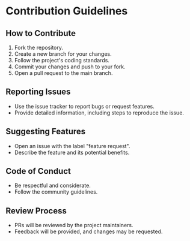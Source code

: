 # Contribution Guidelines

## How to Contribute
1. Fork the repository.
2. Create a new branch for your changes.
3. Follow the project's coding standards.
4. Commit your changes and push to your fork.
5. Open a pull request to the main branch.

## Reporting Issues
- Use the issue tracker to report bugs or request features.
- Provide detailed information, including steps to reproduce the issue.

## Suggesting Features
- Open an issue with the label "feature request".
- Describe the feature and its potential benefits.

## Code of Conduct
- Be respectful and considerate.
- Follow the community guidelines.

## Review Process
- PRs will be reviewed by the project maintainers.
- Feedback will be provided, and changes may be requested.
